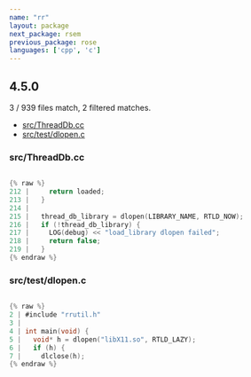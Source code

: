 ```yaml
---
name: "rr"
layout: package
next_package: rsem
previous_package: rose
languages: ['cpp', 'c']
---
```

## 4.5.0
3 / 939 files match, 2 filtered matches.

 - [src/ThreadDb.cc](#srcthreaddbcc)
 - [src/test/dlopen.c](#srctestdlopenc)

### src/ThreadDb.cc

```cpp

{% raw %}
212 |     return loaded;
213 |   }
214 | 
215 |   thread_db_library = dlopen(LIBRARY_NAME, RTLD_NOW);
216 |   if (!thread_db_library) {
217 |     LOG(debug) << "load_library dlopen failed";
218 |     return false;
219 |   }
{% endraw %}

```
### src/test/dlopen.c

```c

{% raw %}
2 | #include "rrutil.h"
3 | 
4 | int main(void) {
5 |   void* h = dlopen("libX11.so", RTLD_LAZY);
6 |   if (h) {
7 |     dlclose(h);
{% endraw %}

```